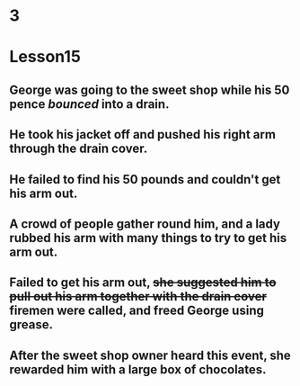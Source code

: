 # 3
# Lesson15
## George was going to the sweet shop while his 50 pence ***bounced*** into a drain.
## He took his jacket off and pushed his right arm through the drain cover.
## He failed to find his 50 pounds and couldn't get his arm out.
## A crowd of people gather round him, and a lady rubbed his arm with many things to try to get his arm out.
## Failed to get his arm out, ~~she suggested him to pull out his arm together with the drain cover~~ firemen were called, and freed George using grease.
## After the sweet shop owner heard this **event**, she rewarded him with a large box of chocolates.
